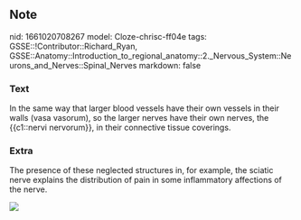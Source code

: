 ## Note
nid: 1661020708267
model: Cloze-chrisc-ff04e
tags: GSSE::!Contributor::Richard_Ryan, GSSE::Anatomy::Introduction_to_regional_anatomy::2._Nervous_System::Neurons_and_Nerves::Spinal_Nerves
markdown: false

### Text
<div class='toggle'>
  In the same way that larger blood vessels have their own vessels
  in their walls (vasa vasorum), so the larger nerves have their
  own nerves, the {{c1::nervi nervorum}}, in their connective
  tissue coverings.
</div>

### Extra
<p id="2d62ef54-2509-43a5-8a40-c236ef6ee10b" class="">The presence
of these neglected structures in, for example, the sciatic nerve
explains the distribution of pain in some inflammatory affections
of the nerve.
<p id="2d62ef54-2509-43a5-8a40-c236ef6ee10b" class=""><img src= 
"The-ultra-structure-and-organization-of-a-peripheral-nerve-Perineurium-is-the-thinnest_Q640.jpg">
